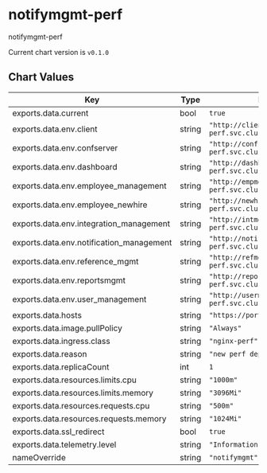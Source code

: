 notifymgmt-perf
===============
notifymgmt-perf

Current chart version is `v0.1.0`





## Chart Values

| Key | Type | Default | Description |
|-----|------|---------|-------------|
| exports.data.current | bool | `true` |  |
| exports.data.env.client | string | `"http://client.backend-perf.svc.cluster.local:8802"` |  |
| exports.data.env.confserver | string | `"http://confserver.backend-perf.svc.cluster.local:4000"` |  |
| exports.data.env.dashboard | string | `"http://dashboard.backend-perf.svc.cluster.local:8808"` |  |
| exports.data.env.employee_management | string | `"http://empmgmt.backend-perf.svc.cluster.local:8803"` |  |
| exports.data.env.employee_newhire | string | `"http://newhire.backend-perf.svc.cluster.local:8806"` |  |
| exports.data.env.integration_management | string | `"http://intmgmt.backend-perf.svc.cluster.local:8810"` |  |
| exports.data.env.notification_management | string | `"http://notifymgmt.backend-perf.svc.cluster.local:8807"` |  |
| exports.data.env.reference_mgmt | string | `"http://refmgmt.backend-perf.svc.cluster.local:8804"` |  |
| exports.data.env.reportsmgmt | string | `"http://reportsmgmt.backend-perf.svc.cluster.local:8812"` |  |
| exports.data.env.user_management | string | `"http://usermgmt.backend-perf.svc.cluster.local:8801"` |  |
| exports.data.hosts | string | `"https://portalperf.mybbsi.com"` |  |
| exports.data.image.pullPolicy | string | `"Always"` |  |
| exports.data.ingress.class | string | `"nginx-perf"` |  |
| exports.data.reason | string | `"new perf deploy"` |  |
| exports.data.replicaCount | int | `1` |  |
| exports.data.resources.limits.cpu | string | `"1000m"` |  |
| exports.data.resources.limits.memory | string | `"3096Mi"` |  |
| exports.data.resources.requests.cpu | string | `"500m"` |  |
| exports.data.resources.requests.memory | string | `"1024Mi"` |  |
| exports.data.ssl_redirect | bool | `true` |  |
| exports.data.telemetry.level | string | `"Information"` |  |
| nameOverride | string | `"notifymgmt"` |  |
